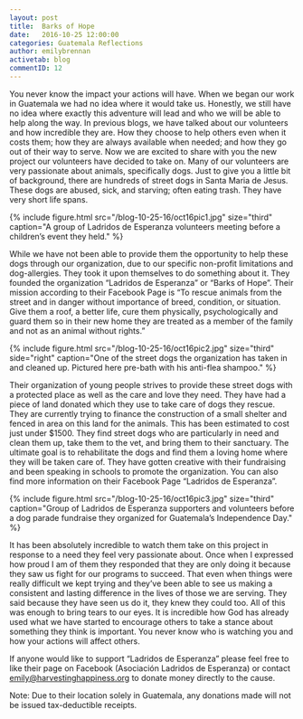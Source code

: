 ```yaml
---
layout: post
title:  Barks of Hope
date:   2016-10-25 12:00:00
categories: Guatemala Reflections
author: emilybrennan
activetab: blog
commentID: 12
---
```


You never know the impact your actions will have. When we began our work in Guatemala we had no idea where it would take us. Honestly, we still have no idea where exactly this adventure will lead and who we will be able to help along the way. In previous blogs, we have talked about our volunteers and how incredible they are. How they choose to help others even when it costs them; how they are always available when needed; and how they go out of their way to serve. Now we are excited to share with you the new project our volunteers have decided to take on. Many of our volunteers are very passionate about animals, specifically dogs. Just to give you a little bit of background, there are hundreds of street dogs in Santa Maria de Jesus. These dogs are abused, sick, and starving; often eating trash. They have very short life spans. 

{% include figure.html src="/blog-10-25-16/oct16pic1.jpg" size="third" caption="A group of Ladridos de Esperanza volunteers meeting before a children’s event they held." %}

While we have not been able to provide them the opportunity to help these dogs through our organization, due to our specific non-profit limitations and dog-allergies. They took it upon themselves to do something about it. They founded the organization “Ladridos de Esperanza” or “Barks of Hope”. Their mission according to their Facebook Page is “To rescue animals from the street and in danger without importance of breed, condition, or situation. Give them a roof, a better life, cure them physically, psychologically and guard them so in their new home they are treated as a member of the family and not as an animal without rights.”

{% include figure.html src="/blog-10-25-16/oct16pic2.jpg" size="third" side="right" caption="One of the street dogs the organization has taken in and cleaned up. Pictured here pre-bath with his anti-flea shampoo." %}

Their organization of young people strives to provide these street dogs with a protected place as well as the care and love they need. They have had a piece of land donated which they use to take care of dogs they rescue. They are currently trying to finance the construction of a small shelter and fenced in area on this land for the animals. This has been estimated to cost just under $1500. They find street dogs who are particularly in need and clean them up, take them to the vet, and bring them to their sanctuary. The ultimate goal is to rehabilitate the dogs and find them a loving home where they will be taken care of. They have gotten creative with their fundraising and been speaking in schools to promote the organization. You can also find more information on their Facebook Page “Ladridos de Esperanza”.

{% include figure.html src="/blog-10-25-16/oct16pic3.jpg" size="third" caption="Group of Ladridos de Esperanza supporters and volunteers before a dog parade fundraise they organized for Guatemala’s Independence Day." %}

It has been absolutely incredible to watch them take on this project in response to a need they feel very passionate about. Once when I expressed how proud I am of them they responded that they are only doing it because they saw us fight for our programs to succeed. That even when things were really difficult we kept trying and they’ve been able to see us making a consistent and lasting difference in the lives of those we are serving. They said because they have seen us do it, they knew they could too. All of this was enough to bring tears to our eyes. It is incredible how God has already used what we have started to encourage others to take a stance about something they think is important. You never know who is watching you and how your actions will affect others. 

If anyone would like to support “Ladridos de Esperanza” please feel free to like their page on Facebook (Asociación Ladridos de Esperanza) or contact emily@harvestinghappiness.org to donate money directly to the cause. 

Note: Due to their location solely in Guatemala, any donations made will not be issued tax-deductible receipts. 

